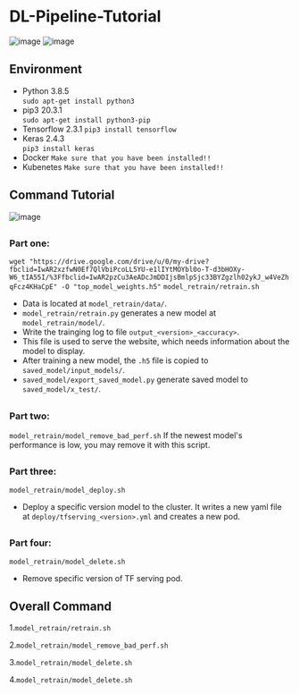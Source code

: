 # DL-Pipeline-Tutorial
![image](https://github.com/lsalab-member/DL-Pipeline-Tutorial/blob/main/system.png)
![image](https://github.com/lsalab-member/DL-Pipeline-Tutorial/blob/main/螢幕快照%202020-12-06%20下午11.01.56.png)

## <h2> Environment
- Python        3.8.5       
`sudo apt-get install python3` 
- pip3          20.3.1      
`sudo apt-get install python3-pip`
- Tensorflow    2.3.1
`pip3 install tensorflow`
- Keras         2.4.3      
`pip3 install keras`
- Docker        `Make sure that you have been installed!!`
- Kubenetes     `Make sure that you have been installed!!`

## <h2> Command Tutorial
![image](https://github.com/lsalab-member/DL-Pipeline-Tutorial/blob/main/tutorial.png)
## <h3> Part one: 
`wget "https://drive.google.com/drive/u/0/my-drive?fbclid=IwAR2xzfwN0Ef7QlVbiPcoLL5YU-e1lIYtMOYbl0o-T-d3bHOXy-W6_tIA55I/%3Ffbclid=IwAR2pzCu3AeADcJmDDIjsBmlpSjc33BYZgzlh02ykJ_w4VeZhqFcz4KHaCpE" -O "top_model_weights.h5"`
`model_retrain/retrain.sh`


- Data is located at `model_retrain/data/`.
- `model_retrain/retrain.py` generates a new model at `model_retrain/model/`.
- Write the trainging log to file `output_<version>_<accuracy>`.
- This file is used to serve the website, which needs information about the model to display.
- After training a new model, the `.h5` file is copied to `saved_model/input_models/`.
- `saved_model/export_saved_model.py` generate saved model to `saved_model/x_test/`.

## <h3> Part two: 
`model_retrain/model_remove_bad_perf.sh`
If the newest model's performance is low, you may remove it with this script.

## <h3> Part three: 
`model_retrain/model_deploy.sh`
- Deploy a specific version model to the cluster. It writes a new yaml file at `deploy/tfserving_<version>.yml` and creates a new pod.

## <h3> Part four:
`model_retrain/model_delete.sh`
- Remove specific version of TF serving pod.

## <h2> Overall Command
1.`model_retrain/retrain.sh`

2.`model_retrain/model_remove_bad_perf.sh`

3.`model_retrain/model_delete.sh`

4.`model_retrain/model_delete.sh`

